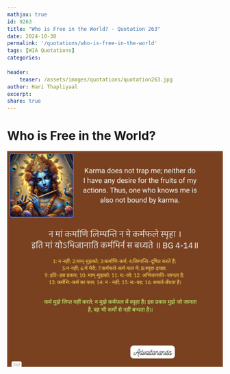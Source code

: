 ```yaml
---
mathjax: true
id: 9263
title: "Who is Free in the World? - Quotation 263"
date: 2024-10-30
permalink: '/quotations/who-is-free-in-the-world'
tags: [WIA Quotations] 
categories: 

header:
    teaser: /assets/images/quotations/quotation263.jpg
author: Hari Thapliyaal 
excerpt:
share: true 
---
```


# Who is Free in the World?

![Who is Free in the World?](/assets/images/quotations/quotation263.jpg)
